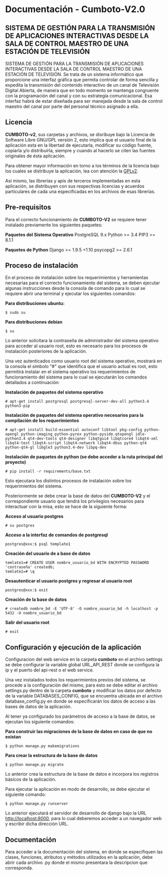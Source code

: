 Documentación - Cumboto-V2.0
===

## SISTEMA DE GESTIÓN PARA LA TRANSMISIÓN DE APLICACIONES INTERACTIVAS DESDE LA SALA DE CONTROL MAESTRO DE UNA ESTACIÓN DE TELEVISIÓN

SISTEMA DE GESTIÓN PARA LA TRANSMISIÓN DE APLICACIONES INTERACTIVAS DESDE LA SALA DE CONTROL MAESTRO DE UNA ESTACIÓN DE TELEVISIÓN. Se trata de un sistema informático que proporcione una interfaz gráfica que permita controlar de forma sencilla y expedita la transmisión del contenido interactivo de un canal de Televisión Digital Abierta, de manera que en todo momento se mantenga congruente con la programación del canal y con su estrategia comunicacional. Esa interfaz habrá de estar diseñada para ser manejada desde la sala de control maestro del canal por parte del personal técnico asignado a ella.

## Licencia

__CUMBOTO-v2__, sus carpetas y archivos, se disribuye bajo la Licencia de Software Libre GNU/GPL versión 2, esto implica que el usuario final de la aplicación esta en la libertad de ejecutarla, modificar su código fuente, copiarla y/o distribuírla, siempre y cuando al hacerlo se citen las fuentes originales de ésta aplicación.

Para obtener mayor información en torno a los términos de la licencia bajo los cuales se distribuye la aplicación, lea con atención la [GPLv2](http://www.gnu.org/licenses/gpl-2.0.html).

Así mismo, las librerías y apis de terceros implementadas en esta aplicación, se distribuyen con sus respectivas licencias y acuerdos particulares de cada una especificadas en los archivos de esas librerías.

## Pre-requisitos

Para el correcto funcionamiento de __CUMBOTO-V2__ se requiere tener instalado previamente los siguientes paquetes:

__Paquetes del Sistema Operativo__
PostgreSQL 9.x
Python >= 3.4
PIP3 >= 8.1.1
    
__Paquetes de Python__
Django >= 1.9.5 <1.10
psycopg2 >= 2.6.1
    
## Proceso de instalación

En el proceso de instalación sobre los requerimientos y herramientas necesarias para el correcto funcionamiento del sistema, se deben ejecutar algunas instrucciones desde la consola de comando para lo cual se requiere abrir una terminal y ejecutar los siguientes comandos:

__Para distribuciones ubuntu:__
```
$ sudo su
```
    
__Para distribuciones debian__
```
$ su
```

Lo anterior solicitara la contraseña de administrador del sistema operativo para acceder al usuario root, esto es necesario para los procesos de instalación posteriores de la aplicación.

Una vez autenticados como usuario root del sistema operativo, mostrará en la consola el símbolo "#" que identifica que el usuario actual es root, esto permitirá instalar en el sistema operativo los requerimientos de funcionamiento del sistema para lo cual se ejecutarán los comandos detallados a continuación:

__Instalación de paquetes del sistema operativo__
```
# apt-get install postgresql postgresql-server-dev-all python3.4 python3-pip
```

__Instalación de paquetes del sistema operativo necesarios para la compilación de los requerimientos__
```
# apt-get install build-essential autoconf libtool pkg-config python-opengl python-imaging python-pyrex python-pyside.qtopengl idle-python3.4 qt4-dev-tools qt4-designer libqtgui4 libqtcore4 libqt4-xml libqt4-test libqt4-script libqt4-network libqt4-dbus python-qt4 python-qt4-gl libgle3 python3.4-dev libpq-dev
```

__Instalación de paquetes de python (se debe acceder a la ruta principal del proyecto)__
```
# pip install -r requirements/base.txt
```

Esto ejecutara los distintos procesos de instalación sobre los requerimientos del sistema.

Posteriormente se debe crear la base de datos del __CUMBOTO-V2__ y el correspondiente usuario que tendrá los privilegios necesarios para interactuar con la misa, esto se hace de la siguiente forma:

__Acceso al usuario postgres__
```
# su postgres
```

__Acceso a la interfaz de comandos de postgresql__
```
postgres@xxx:$ psql template1
```

__Creación del usuario de a base de datos__
```
temlate1=# CREATE USER nombre_usuario_bd WITH ENCRYPTED PASSWORD 'contraseña' createdb;
temlate1=# \q
```

__Desautenticar el usuario postgres y regresar al usuario root__
```
postgres@xxx:$ exit
```

__Creación de la base de datos__
```
# createdb nombre_bd -E 'UTF-8' -O nombre_usuario_bd -h localhost -p 5432 -U nombre_usuario_bd
```

__Salir del usuario root__
```
# exit
```

## Configuración y ejecución de la aplicación

Configuracion del web service en la carpeta __cumboto__ en el archivo settings se debe configurar la variable global URL_API_REST donde se configura la ip y el puerto del api-rest o el web service.

Una vez instalados todos los requerimientos previos del sistema, se procede a la configuración del mismo, para esto se debe editar el archivo settings.py dentro de la carpeta __cumboto__ y modificar los datos por defecto de la variable DATABASES_CONFIG, que se encuentra ubicada en el archivo database_config.py en donde se especificarán los datos de acceso a las bases de datos de la aplicación.

Al tener ya configurado los parámetros de acceso a la base de datos, se ejecutan los siguiente comandos:

__Para construir las migraciones de la base de datos en caso de que no existan__
```
$ python manage.py makemigrations
```

__Para crear la estructura de la base de datos__
```
$ python manage.py migrate
```

Lo anterior crea la estructura de la base de datos e incorpora los registros básicos de la aplicación.

Para ejecutar la aplicación en modo de desarrollo, se debe ejecutar el siguiente comando:
```
$ python manage.py runserver
```
    
Lo anterior ejecutará el servidor de desarrollo de django bajo la URL [http://localhost:8000](http://localhost:8000), para lo cual deberemos acceder a un navegador web y escribir dicha dirección URL.


## Documentación

Para acceder a la documentación del sistema, en donde se especifiquen las clases, funciones, atributos y métodos utilizados en la aplicación, debe abrir cada archivo .py donde el mismo presentara la descripcion que corresponda.